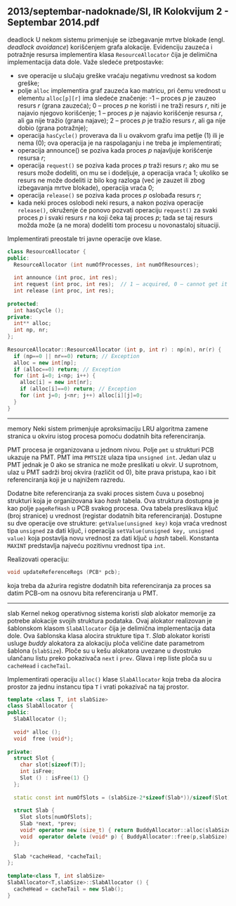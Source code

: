 2013/septembar-nadoknade/SI, IR Kolokvijum 2 - Septembar 2014.pdf
--------------------------------------------------------------------------------
deadlock
U  nekom  sistemu  primenjuje  se  izbegavanje  mrtve  blokade  (engl. *deadlock avoidance*) korišćenjem  grafa  alokacije.  Evidenciju  zauzeća  i  potražnje  resursa  implementira  klasa `ResourceAllocator` čija je delimična implementacija data dole. Važe sledeće pretpostavke: 

- sve operacije u slučaju greške vraćaju negativnu vrednost sa kodom greške; 
- polje `alloc` implementira  graf  zauzeća  kao  matricu,  pri  čemu  vrednost  u  elementu `alloc[p][r]` ima sledeće značenje: -1 – proces $p$ je zauzeo resurs $r$ (grana zauzeća); 0 – proces $p$ ne koristi i ne traži resurs $r$, niti je najavio njegovo korišćenje; 1 – proces $p$ je najavio korišćenje resursa $r$, ali ga nije tražio (grana najave); 2 – proces $p$ je tražio resurs $r$, ali ga nije dobio (grana potražnje); 
- operacija `hasCycle()` proverava da li u ovakvom grafu ima petlje (1) ili je nema (0); ova operacija je na raspolaganju i ne treba je implementirati; 
- operacija announce() se poziva kada proces $p$ najavljuje korišćenje resursa $r$; 
- operacija `request()` se  poziva  kada  proces $p$ traži  resurs $r$;  ako  mu  se  resurs  može dodeliti, on mu se i dodeljuje, a operacija vraća 1; ukoliko se resurs ne može dodeliti iz bilo kog razloga (već je zauzet ili zbog izbegavanja mrtve blokade), operacija vraća 0; 
- operacija `release()` se poziva kada proces $p$ oslobađa resurs $r$; 
- kada neki proces oslobodi neki resurs, a nakon poziva operacije `release()`, okruženje će ponovo pozvati operaciju `request()` za svaki proces $p$ i svaki resurs $r$ na koji čeka taj  proces $p$;  tada  se  taj  resurs  možda  može  (a  ne  mora)  dodeliti  tom  procesu  u novonastaloj situaciji. 

Implementirati preostale tri javne operacije ove klase. 
```cpp
class ResourceAllocator { 
public: 
  ResourceAllocator (int numOfProcesses, int numOfResources); 
 
  int announce (int proc, int res); 
  int request (int proc, int res);  // 1 – acquired, 0 – cannot get it 
  int release (int proc, int res); 
   
protected: 
  int hasCycle (); 
private: 
  int** alloc; 
  int np, nr; 
}; 
 
ResourceAllocator::ResourceAllocator (int p, int r) : np(n), nr(r) { 
  if (np==0 || nr==0) return; // Exception 
  alloc = new int[np]; 
  if (alloc==0) return; // Exception 
  for (int i=0; i<np; i++) { 
    alloc[i] = new int[nr]; 
    if (alloc[i]==0) return; // Exception 
    for (int j=0; j<nr; j++) alloc[i][j]=0; 
  } 
}
```

--------------------------------------------------------------------------------
memory
Neki sistem primenjuje aproksimaciju LRU algoritma zamene stranica u okviru istog procesa pomoću dodatnih bita referenciranja. 

PMT  procesa  je  organizovana  u  jednom  nivou.  Polje `pmt` u  strukturi  PCB  ukazuje  na  PMT. PMT ima `PMTSIZE` ulaza tipa `unsigned int`. Jedan ulaz u PMT jednak je 0 ako se stranica ne može preslikati u okvir. U suprotnom, ulaz u PMT sadrži broj okvira (različit od 0), bite prava pristupa, kao i bit referenciranja koji je u najnižem razredu. 

Dodatne   bite   referenciranja   za  svaki  proces  sistem čuva  u  posebnoj  strukturi  koja  je organizovana  kao *hash* tabela.  Ova  struktura  dostupna  je  kao  polje `pageRefHash` u  PCB svakog procesa. Ova tabela preslikava ključ (broj stranice) u vrednost (registar dodatnih bita referenciranja).  Dostupne  su  dve  operacije ove  strukture: `getValue(unsigned key)` koja vraća vrednost tipa `unsigned` za dati ključ, i operacija `setValue(unsigned key, unsigned value)` koja postavlja novu vrednost za dati ključ u *hash* tabeli. Konstanta `MAXINT` predstavlja najveću pozitivnu vrednost tipa `int`. 

Realizovati operaciju: 
```cpp
void updateReferenceRegs (PCB* pcb); 
```
koja  treba  da  ažurira  registre  dodatnih  bita  referenciranja  za  proces  sa  datim  PCB-om  na osnovu bita referenciranja u PMT. 

--------------------------------------------------------------------------------
slab
Kernel  nekog  operativnog  sistema  koristi *slab* alokator  memorije  za  potrebe  alokacije  svojih struktura  podataka.  Ovaj  alokator  realizovan  je  šablonskom  klasom `SlabAllocator` čija  je delimična  implementacija  data  dole.  Ova  šablonska  klasa  alocira  strukture  tipa `T`. *Slab* alokator  koristi  usluge *buddy* alokatora za alokaciju ploča veličine date parametrom  šablona (`slabSize`). Ploče su u kešu alokatora uvezane u dvostruko ulančanu listu preko pokazivača `next` i `prev`. Glava i rep liste ploča su u `cacheHead` i `cacheTail`. 

Implementirati operaciju `alloc()` klase `SlabAllocator` koja treba da alocira prostor za jednu instancu tipa `T` i vrati pokazivač na taj prostor. 
```cpp
template <class T, int slabSize> 
class SlabAllocator { 
public: 
  SlabAllocator (); 
 
  void* alloc (); 
  void  free (void*); 
 
private: 
  struct Slot { 
    char slot[sizeof(T)]; 
    int isFree; 
    Slot () : isFree(1) {} 
  }; 
 
  static const int numOfSlots = (slabSize-2*sizeof(Slab*))/sizeof(Slot); 
 
  struct Slab { 
    Slot slots[numOfSlots]; 
    Slab *next, *prev; 
    void* operator new (size_t) { return BuddyAllocator::alloc(slabSize); } 
    void  operator delete (void* p) { BuddyAllocator::free(p,slabSize); } 
  }; 
 
  Slab *cacheHead, *cacheTail; 
}; 
 
template<class T, int slabSize> 
SlabAllocator<T,slabSize>::SlabAllocator () { 
  cacheHead = cacheTail = new Slab(); 
} 
```
